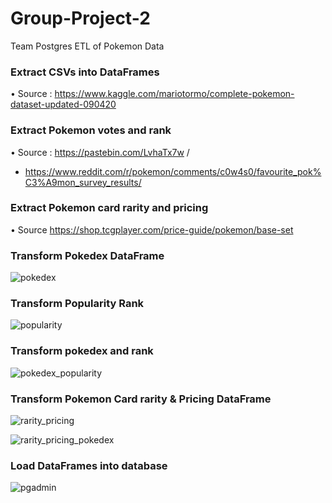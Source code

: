 # Group-Project-2
Team Postgres ETL of Pokemon Data


### Extract CSVs into DataFrames
•	Source : https://www.kaggle.com/mariotormo/complete-pokemon-dataset-updated-090420

### Extract Pokemon votes and rank
•	Source : https://pastebin.com/LvhaTx7w / 
- https://www.reddit.com/r/pokemon/comments/c0w4s0/favourite_pok%C3%A9mon_survey_results/

### Extract Pokemon card rarity and pricing
•	Source https://shop.tcgplayer.com/price-guide/pokemon/base-set




### Transform Pokedex DataFrame

![pokedex](https://user-images.githubusercontent.com/69124282/98305949-ca04dc80-1f90-11eb-8887-6d8270ef2e82.jpg)

### Transform Popularity Rank

![popularity](https://user-images.githubusercontent.com/69124282/98305938-c709ec00-1f90-11eb-85cf-5fdcbf55dc5a.jpg)

### Transform pokedex and rank

![pokedex_popularity](https://user-images.githubusercontent.com/69124282/98305939-c709ec00-1f90-11eb-89d5-efe6ce435876.jpg)

### Transform Pokemon Card rarity & Pricing DataFrame

![rarity_pricing](https://user-images.githubusercontent.com/69124282/98305940-c709ec00-1f90-11eb-95f4-4d0b0f67071a.jpg)

![rarity_pricing_pokedex](https://user-images.githubusercontent.com/69124282/98305941-c709ec00-1f90-11eb-864b-39c852dba3a7.jpg)




### Load DataFrames into database

![pgadmin](https://user-images.githubusercontent.com/69124282/98305942-c7a28280-1f90-11eb-96d8-2aa964665807.jpg)

